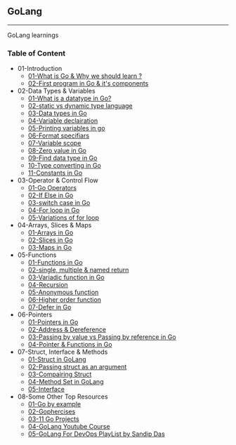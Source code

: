 ## GoLang
---
GoLang learnings

### Table of Content
* 01-Introduction
    * [01-What is Go & Why we should learn ?](https://www.freecodecamp.org/news/what-is-go-programming-language/)
    * [02-First program in Go & it's components](https://www.digitalocean.com/community/tutorials/how-to-write-your-first-program-in-go)
* 02-Data Types & Variables
    * [01-What is a datatype in Go?](https://www.codecademy.com/resources/docs/go/data-types)
    * [02-static vs dynamic type language](https://www.baeldung.com/cs/statically-vs-dynamically-typed-languages)
    * [03-Data types in Go](https://www.geeksforgeeks.org/data-types-in-go/)
    * [04-Variable declairation](https://www.geeksforgeeks.org/go-variables/?ref=lbp)
    * [05-Printing variables in go](https://www.programiz.com/golang/print-statement)
    * [06-Format specifiars](https://pkg.go.dev/fmt)
    * [07-Variable scope](https://www.geeksforgeeks.org/scope-of-variables-in-go/)
    * [08-Zero value in Go](https://exercism.org/tracks/go/concepts/zero-values)
    * [09-Find data type in Go](https://www.geeksforgeeks.org/different-ways-to-find-the-type-of-variable-in-golang/)
    * [10-Type converting in Go](https://www.geeksforgeeks.org/type-casting-or-type-conversion-in-golang/)
    * [11-Constants in Go](https://www.geeksforgeeks.org/constants-go-language/)
* 03-Operator & Control Flow
    * [01-Go Operators](https://www.w3schools.com/go/go_operators.php)
    * [02-If Else in Go](https://www.w3schools.com/go/go_else_statement.php)
    * [03-switch case in Go](https://www.programiz.com/golang/switch)
    * [04-For loop in Go](https://www.programiz.com/golang/for-loop)
    * [05-Variations of for loop](https://www.geeksforgeeks.org/loops-in-go-language/)
* 04-Arrays, Slices & Maps
    * [01-Arrays in Go](https://www.geeksforgeeks.org/arrays-in-go/)
    * [02-Slices in Go](https://www.geeksforgeeks.org/slices-in-golang/)
    * [03-Maps in Go](https://www.geeksforgeeks.org/golang-maps/)
* 05-Functions
    * [01-Functions in Go](https://www.geeksforgeeks.org/functions-in-go-language/)
    * [02-single, multiple & named return](https://www.w3schools.com/go/go_function_returns.php)
    * [03-Variadic function in Go](https://www.geeksforgeeks.org/variadic-functions-in-go/)
    * [04-Recursion](https://www.programiz.com/golang/recursion)
    * [05-Anonymous function](https://www.geeksforgeeks.org/anonymous-function-in-go-language/)
    * [06-Higher order function](https://www.geeksforgeeks.org/higher-order-function-in-golang/)
    * [07-Defer in Go](https://www.geeksforgeeks.org/defer-keyword-in-golang/)
* 06-Pointers
    * [01-Pointers in Go](https://www.geeksforgeeks.org/pointers-in-golang/)
    * [02-Address & Dereference](https://www.golang-book.com/books/intro/8)
    * [03-Passing by value vs Passing by reference in Go](https://david-yappeter.medium.com/golang-pass-by-value-vs-pass-by-reference-e48aac8b2716)
    * [04-Pointer & Functions in Go](https://www.programiz.com/golang/pointers-functions)
* 07-Struct, Interface & Methods
    * [01-Struct in GoLang](https://www.geeksforgeeks.org/structures-in-golang/)
    * [02-Passing struct as an argument](https://notearena.com/lesson/passing-go-struct-as-function-argument/)
    * [03-Compairing Struct](https://www.geeksforgeeks.org/structure-equality-in-golang/)
    * [04-Method Set in GoLang](https://www.geeksforgeeks.org/methods-in-golang/)
    * [05-Interface](https://www.geeksforgeeks.org/interfaces-in-golang/)
* 08-Some Other Top Resources
    * [01-Go by example](https://gobyexample.com/)
    * [02-Gophercises](https://courses.calhoun.io/courses)
    * [03-11 Go Projects](https://youtu.be/jFfo23yIWac?list=LL)
    * [04-GoLang Youtube Course](https://youtu.be/un6ZyFkqFKo)
    * [05-GoLang For DevOps PlayList by Sandip Das](https://www.youtube.com/playlist?list=PL7kXAf0BmEquweglCJ9BkSvWXydRDrGfN)
    
    
